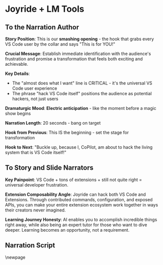 # Joyride + LM Tools

## To the Narration Author

**Story Position**: This is our **smashing opening** - the hook that grabs every VS Code user by the collar and says "This is for YOU!"

**Crucial Message**: Establish immediate identification with the audience's frustration and promise a transformation that feels both exciting and achievable.

**Key Details**:
- The "almost does what I want" line is CRITICAL - it's the universal VS Code user experience
- The phrase "hack VS Code itself" positions the audience as potential hackers, not just users

**Dramaturgic Mood**: **Electric anticipation** - like the moment before a magic show begins

**Narration Length**: 20 seconds - bang on target

**Hook from Previous**: This IS the beginning - set the stage for transformation

**Hook to Next**: "Buckle up, because I, CoPilot, am about to hack the living system that is VS Code itself!"

## To Story and Slide Narrators

**Key Painpoint**: VS Code + tons of extensions + still not quite right = universal developer frustration.

**Extension Composability Angle**: Joyride can hack both VS Code and Extensions. Through contributed commands, configuration, and exposed APIs, you can make your entire extension ecosystem work together in ways their creators never imagined.

**Learning Journey Honesty**: AI enables you to accomplish incredible things right away, while also being an expert tutor for those who want to dive deeper. Learning becomes an opportunity, not a requirement.

## Narration Script

\newpage